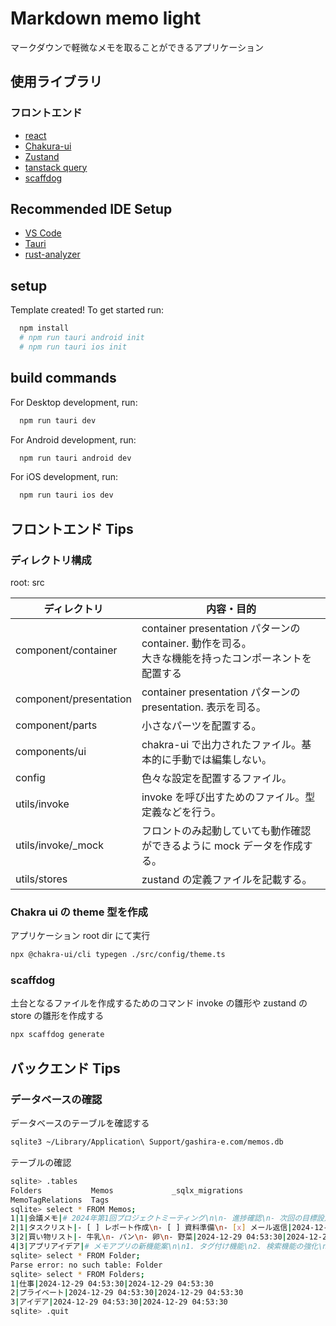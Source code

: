 # Markdown memo light

マークダウンで軽微なメモを取ることができるアプリケーション

## 使用ライブラリ

### フロントエンド

- [react](https://ja.react.dev/)
- [Chakura-ui](https://www.chakra-ui.com/)
- [Zustand](https://zustand.docs.pmnd.rs/getting-started/introduction)
- [tanstack query](https://tanstack.com/query/latest)
- [scaffdog](https://scaff.dog/)

## Recommended IDE Setup

- [VS Code](https://code.visualstudio.com/)
- [Tauri](https://marketplace.visualstudio.com/items?itemName=tauri-apps.tauri-vscode)
- [rust-analyzer](https://marketplace.visualstudio.com/items?itemName=rust-lang.rust-analyzer)

## setup

Template created! To get started run:

```bash
  npm install
  # npm run tauri android init
  # npm run tauri ios init
```

## build commands

For Desktop development, run:

```bash
  npm run tauri dev
```

For Android development, run:

```bash
  npm run tauri android dev
```

For iOS development, run:

```bash
  npm run tauri ios dev
```

## フロントエンド Tips

### ディレクトリ構成

root: src

| ディレクトリ           | 内容・目的                                                                                               |
| ---------------------- | -------------------------------------------------------------------------------------------------------- |
| component/container    | container presentation パターンの container. 動作を司る。<br/>大きな機能を持ったコンポーネントを配置する |
| component/presentation | container presentation パターンの presentation. 表示を司る。                                             |
| component/parts        | 小さなパーツを配置する。                                                                                 |
| components/ui          | chakra-ui で出力されたファイル。基本的に手動では編集しない。                                             |
| config                 | 色々な設定を配置するファイル。                                                                           |
| utils/invoke           | invoke を呼び出すためのファイル。型定義などを行う。                                                      |
| utils/invoke/\_mock    | フロントのみ起動していても動作確認ができるように mock データを作成する。                                 |
| utils/stores           | zustand の定義ファイルを記載する。                                                                       |

### Chakra ui の theme 型を作成

アプリケーション root dir にて実行

```bash
npx @chakra-ui/cli typegen ./src/config/theme.ts
```

### scaffdog

土台となるファイルを作成するためのコマンド
invoke の雛形や zustand の store の雛形を作成する

```bash
npx scaffdog generate
```

## バックエンド Tips

### データベースの確認

データベースのテーブルを確認する

```bash
sqlite3 ~/Library/Application\ Support/gashira-e.com/memos.db
```

テーブルの確認

```sh
sqlite> .tables
Folders           Memos             _sqlx_migrations
MemoTagRelations  Tags
sqlite> select * FROM Memos;
1|1|会議メモ|# 2024年第1回プロジェクトミーティング\n\n- 進捗確認\n- 次回の目標設定\n- 課題の共有|2024-12-29 04:53:30|2024-12-29 04:53:30
2|1|タスクリスト|- [ ] レポート作成\n- [ ] 資料準備\n- [x] メール返信|2024-12-29 04:53:30|2024-12-29 04:53:30
3|2|買い物リスト|- 牛乳\n- パン\n- 卵\n- 野菜|2024-12-29 04:53:30|2024-12-29 04:53:30
4|3|アプリアイデア|# メモアプリの新機能案\n\n1. タグ付け機能\n2. 検索機能の強化\n3. カレンダー連携|2024-12-29 04:53:30|2024-12-29 04:53:30
sqlite> select * FROM Folder;
Parse error: no such table: Folder
sqlite> select * FROM Folders;
1|仕事|2024-12-29 04:53:30|2024-12-29 04:53:30
2|プライベート|2024-12-29 04:53:30|2024-12-29 04:53:30
3|アイデア|2024-12-29 04:53:30|2024-12-29 04:53:30
sqlite> .quit
```
